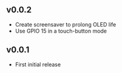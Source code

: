 ## v0.0.2
- Create screensaver to prolong OLED life
- Use GPIO 15 in a touch-button mode

## v0.0.1
- First initial release
